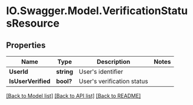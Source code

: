 # IO.Swagger.Model.VerificationStatusResource
## Properties

Name | Type | Description | Notes
------------ | ------------- | ------------- | -------------
**UserId** | **string** | User&#39;s identifier | 
**IsUserVerified** | **bool?** | User&#39;s verification status | 

[[Back to Model list]](../README.md#documentation-for-models) [[Back to API list]](../README.md#documentation-for-api-endpoints) [[Back to README]](../README.md)

